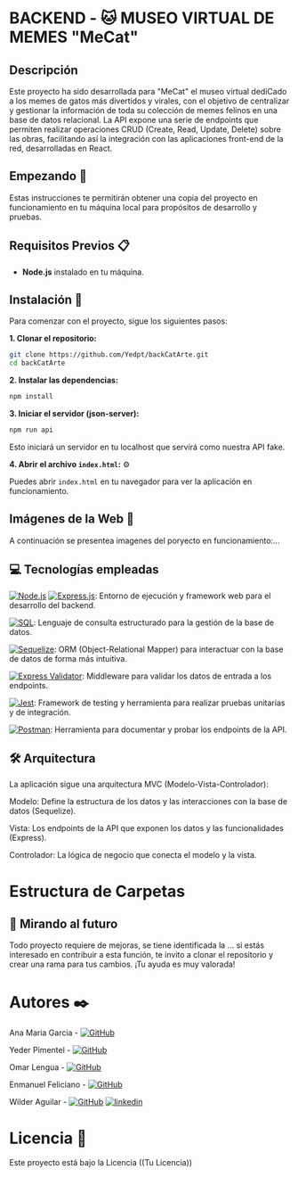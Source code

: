 # **BACKEND - 🐱 MUSEO VIRTUAL DE MEMES "MeCat"**

## Descripción
Este proyecto ha sido desarrollada para "MeCat" el museo virtual dediCado a los memes de gatos más divertidos y virales, con el objetivo de centralizar y gestionar la información de toda su colección de memes felinos en una base de datos relacional. La API expone una serie de endpoints que permiten realizar operaciones CRUD (Create, Read, Update, Delete) sobre las obras, facilitando así la integración con las aplicaciones front-end de la red, desarrolladas en React.

## Empezando 🚀
Estas instrucciones te permitirán obtener una copia del proyecto en funcionamiento en tu máquina local para propósitos de desarrollo y pruebas.

## Requisitos Previos 📋

- **Node.js** instalado en tu máquina.

## Instalación 🔧

Para comenzar con el proyecto, sigue los siguientes pasos:

**1. Clonar el repositorio:**

```bash
git clone https://github.com/Yedpt/backCatArte.git
cd backCatArte
```

**2. Instalar las dependencias:**

```bash
npm install
```

**3. Iniciar el servidor (json-server):**

```bash
npm run api
```

Esto iniciará un servidor en tu localhost que servirá como nuestra API fake.

**4. Abrir el archivo `index.html`:** ⚙️

Puedes abrir `index.html` en tu navegador para ver la aplicación en funcionamiento.


## Imágenes de la Web 🌅

A continuación se presentea imagenes del poryecto en funcionamiento:...



## 💻 Tecnologías empleadas

[![Node.js](https://img.shields.io/badge/Node.js-green?style=for-the-badge&logo=node.js&logoColor=white)](https://nodejs.org/) [![Express.js](https://img.shields.io/badge/Express.js-4DB33A?style=for-the-badge&logo=express&logoColor=white)](https://expressjs.com/): Entorno de ejecución y framework web para el desarrollo del backend.

[![SQL](https://img.shields.io/badge/SQL-307DB1?style=for-the-badge&logo=postgresql&logoColor=white)](https://www.postgresql.org/): Lenguaje de consulta estructurado para la gestión de la base de datos.

[![Sequelize](https://img.shields.io/badge/Sequelize-5272B4?style=for-the-badge&logo=sequelize&logoColor=white)](https://sequelize.org/): ORM (Object-Relational Mapper) para interactuar con la base de datos de forma más intuitiva.

[![Express Validator](https://img.shields.io/badge/Express%20Validator-blue?style=for-the-badge&logo=express&logoColor=white)](https://www.npmjs.com/package/express-validator): Middleware para validar los datos de entrada a los endpoints.

[![Jest](https://img.shields.io/badge/Jest-blue?style=for-the-badge&logo=jest&logoColor=white)](https://jestjs.io/): Framework de testing y herramienta para realizar pruebas unitarias y de integración.

[![Postman](https://img.shields.io/badge/Postman-F65E1D?style=for-the-badge&logo=postman&logoColor=white)](https://www.postman.com/): Herramienta para documentar y probar los endpoints de la API.

##  🛠️ Arquitectura

La aplicación sigue una arquitectura MVC (Modelo-Vista-Controlador):

Modelo: Define la estructura de los datos y las interacciones con la base de datos (Sequelize).

Vista: Los endpoints de la API que exponen los datos y las funcionalidades (Express).

Controlador: La lógica de negocio que conecta el modelo y la vista.

# Estructura de Carpetas




## 🔮 Mirando al futuro

Todo proyecto requiere de mejoras, se tiene identificada la ... si estás interesado en contribuir a esta función, te invito a clonar el repositorio y crear una rama para tus cambios. ¡Tu ayuda es muy valorada!

# Autores ✒️
Ana Maria Garcia - [![GitHub](https://img.shields.io/badge/GitHub-100000?style=for-the-badge&logo=github&logoColor=white)](https://github.com)

Yeder Pimentel - [![GitHub](https://img.shields.io/badge/GitHub-100000?style=for-the-badge&logo=github&logoColor=white)](https://github.com)

Omar Lengua - [![GitHub](https://img.shields.io/badge/GitHub-100000?style=for-the-badge&logo=github&logoColor=white)](https://github.com)

Enmanuel Feliciano - [![GitHub](https://img.shields.io/badge/GitHub-100000?style=for-the-badge&logo=github&logoColor=white)](https://github.com)

Wilder Aguilar - [![GitHub](https://img.shields.io/badge/GitHub-100000?style=for-the-badge&logo=github&logoColor=white)](https://github.com/Wilder-Aguilar) [![linkedin](https://img.shields.io/badge/linkedin-0A66C2?style=for-the-badge&logo=linkedin&logoColor=white)](https://www.linkedin.com/in/wilderaguilar/)

# Licencia 📄
Este proyecto está bajo la Licencia ((Tu Licencia)) 